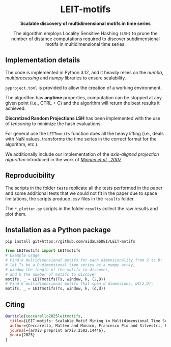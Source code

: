 # <div align = "center"> LEIT-motifs </div>
<div align = "center"> <strong>Scalable discovery of multidimensional motifs in time series</strong>

The algorithm employs Locality Sensitive Hashing `(LSH)` to prune the number of distance computations required to discover subdimensional motifs in multidimensional time series. </div>

## Implementation details
The code is implemented in Python 3.12, and it heavily relies on the 
*numba*, *multiprocessing* and *numpy* libraries to ensure scalability.

`pyproject.toml` is provided to allow the creation of a working environment.

The algorithm has **anytime** properties, computation can be stopped at any given point (i.e., CTRL + C) and the algorithm will return the best results it achieved.

**Discretized Random Projections LSH** has been implemented with the use of *tensoring* to minimize the hash evaluations.

For general use the `LEITmotifs` function does all the heavy lifting (i.e., deals with NaN values, transforms the time series in the correct format for the algorithm, etc.).

We additionally include our implementation of the  *axis-aligned projection algorithm* introduced in the work of *[Minnen et al., 2007](https://faculty.cc.gatech.edu/~isbell/papers/minnen-icdm2007.pdf)*.

## Reproducibility
The scripts in the folder `tests` replicate all the tests performed in the paper and some additional tests that we could
not fit in the paper due to space limitations, the scripts produce *.csv* files in the `results` folder.

The `*_plotter.py` scripts in the folder `results` collect the raw results and plot them.


## Installation as a Python package

```bash
pip install git+https://github.com/aidaLabDEI/LEIT-motifs
```
```python
from LEITmotifs import LEITmotifs
# Example usage
# Find k multidimensional motifs for each dimensionality from 2 to D:
# let Ts be a D-dimensional time series as a numpy array,
# window the length of the motifs to discover,
# and k the number of motifs to discover
motifs, _ = LEITmotifs(Ts, window, k, (2,D))
# Find k multidimensional motifs that span d dimensions, d∈[2,D]:
motifs, _ = LEITmotifs(Ts, window, k, (d,d))
```

## Citing
```bibtex
@article{ceccarello2025leitmotifs,
  title={LEIT-motifs: Scalable Motif Mining in Multidimensional Time Series},
  author={Ceccarello, Matteo and Monaco, Francesco Pio and Silvestri, Francesco},
  journal={arXiv preprint arXiv:2502.14446},
  year={2025}
}
```
